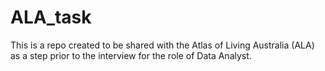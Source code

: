 # ALA_task
This is a repo created to be shared with the Atlas of Living Australia (ALA) as a step prior to the interview for the role of Data Analyst.
